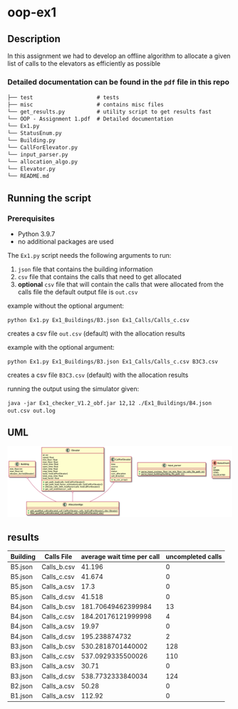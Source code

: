 # oop-ex1

## Description

In this assignment we had to develop an offline algorithm to allocate a given list of calls to the elevators as efficiently as possible

### Detailed documentation can be found in the `pdf` file in this repo

```
├── test                    # tests
├── misc                    # contains misc files
└── get_results.py          # utility script to get results fast
└── OOP - Assignment 1.pdf  # Detailed documentation                 
└── Ex1.py                 
└── StatusEnum.py
└── Building.py
└── CallForElevator.py
└── input_parser.py
└── allocation_algo.py
└── Elevator.py
└── README.md
```



## Running the script

### Prerequisites
* Python 3.9.7
* no additional packages are used

The `Ex1.py` script needs the following arguments to run:

1. `json` file that contains the building information
2. `csv` file that contains the calls that need to get allocated
3. **optional** `csv` file that will contain the calls that were allocated from the calls file the default output file
   is `out.csv`

example without the optional argument:

`python Ex1.py Ex1_Buildings/B3.json Ex1_Calls/Calls_c.csv`

creates a csv file `out.csv` (default) with the allocation results

example with the optional argument:

`python Ex1.py Ex1_Buildings/B3.json Ex1_Calls/Calls_c.csv B3C3.csv`

creates a csv file `B3C3.csv` (default) with the allocation results

running the output using the simulator given:

`java -jar Ex1_checker_V1.2_obf.jar 12,12 ./Ex1_Buildings/B4.json out.csv out.log`

## UML

![UML](misc/class-diagram.png)

## results

| Building | Calls File | average wait time per call | uncompleted calls |
|----------|------------|----------------------------|-------------------|
| B5.json  | Calls_b.csv  |   41.196                 |      0           |
| B5.json  | Calls_c.csv  |   41.674                 |      0           |
| B5.json  | Calls_a.csv  |   17.3                   |      0           |
| B5.json  | Calls_d.csv  |   41.518                 |      0           |
| B4.json  | Calls_b.csv  |   181.70649462399984     |      13          |
| B4.json  | Calls_c.csv  |   184.20176121999998     |      4           |
| B4.json  | Calls_a.csv  |   19.97                  |      0           |
| B4.json  | Calls_d.csv  |   195.238874732          |      2           |
| B3.json  | Calls_b.csv  |   530.2818701440002      |      128         |
| B3.json  | Calls_c.csv  |   537.0929335500026      |      110         |
| B3.json  | Calls_a.csv  |   30.71                  |      0           |
| B3.json  | Calls_d.csv  |   538.7732333840034      |      124         |
| B2.json  | Calls_a.csv  |   50.28                  |      0           |
| B1.json  | Calls_a.csv  |   112.92                 |      0           |